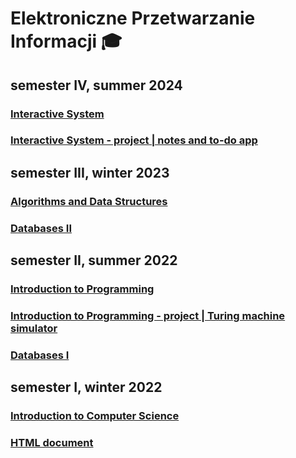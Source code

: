 # Elektroniczne Przetwarzanie Informacji 🎓

## semester IV, summer 2024

### [Interactive System](https://github.com/michaldudek15/Elektroniczne-Przetwarzanie-Informacji/tree/main/Interactive-System)
### [Interactive System - project | notes and to-do app](https://github.com/michaldudek15/notes-and-to-do-app)

## semester III, winter 2023

### [Algorithms and Data Structures](https://github.com/michaldudek15/Elektroniczne-Przetwarzanie-Informacji/tree/main/Algorithms-and-Data-Structures)
### [Databases II](https://github.com/michaldudek15/Elektroniczne-Przetwarzanie-Informacji/tree/main/Databases-II)

## semester II, summer 2022

### [Introduction to Programming](https://github.com/michaldudek15/Elektroniczne-Przetwarzanie-Informacji/tree/main/Introduction-to-Programming)
### [Introduction to Programming - project | Turing machine simulator](https://github.com/michaldudek15/symulator-maszyny-Turinga)
### [Databases I](https://github.com/michaldudek15/Elektroniczne-Przetwarzanie-Informacji/tree/main/Databases-I)


## semester I, winter 2022

### [Introduction to Computer Science](https://github.com/michaldudek15/Elektroniczne-Przetwarzanie-Informacji/tree/main/Introduction-to-Computer-Science)
### [HTML document](https://github.com/michaldudek15/Elektroniczne-Przetwarzanie-Informacji/tree/main/HTML-document)
